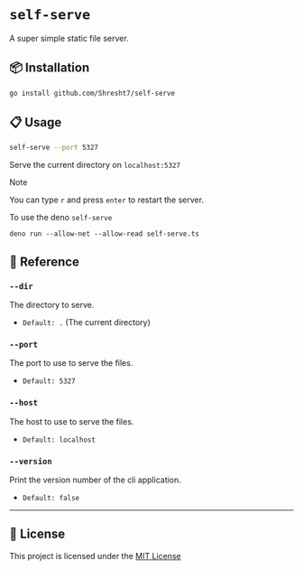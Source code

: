 # `self-serve`

A super simple static file server.

## 📦 Installation

```sh
go install github.com/Shresht7/self-serve
```

## 📋 Usage

```sh
self-serve --port 5327
```

Serve the current directory on `localhost:5327`


> [!NOTE]
> You can type `r` and press `enter` to restart the server.

To use the deno `self-serve`

```
deno run --allow-net --allow-read self-serve.ts
```

## 📕 Reference

### `--dir`

The directory to serve.

- `Default: .` (The current directory)

### `--port`

The port to use to serve the files.

- `Default: 5327`

### `--host`

The host to use to serve the files.

- `Default: localhost`

### `--version`

Print the version number of the cli application.

- `Default: false`

---

## 📄 License

This project is licensed under the [MIT License](./LICENSE)

